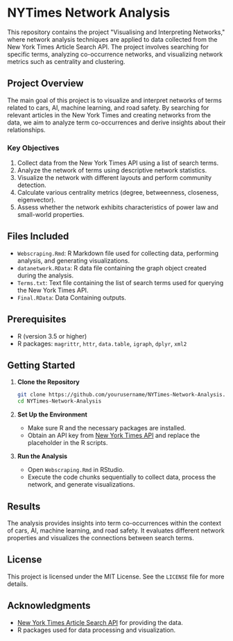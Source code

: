
# NYTimes Network Analysis

This repository contains the project "Visualising and Interpreting Networks," where network analysis techniques are applied to data collected from the New York Times Article Search API. The project involves searching for specific terms, analyzing co-occurrence networks, and visualizing network metrics such as centrality and clustering.

## Project Overview

The main goal of this project is to visualize and interpret networks of terms related to cars, AI, machine learning, and road safety. By searching for relevant articles in the New York Times and creating networks from the data, we aim to analyze term co-occurrences and derive insights about their relationships.

### Key Objectives
1. Collect data from the New York Times API using a list of search terms.
2. Analyze the network of terms using descriptive network statistics.
3. Visualize the network with different layouts and perform community detection.
4. Calculate various centrality metrics (degree, betweenness, closeness, eigenvector).
5. Assess whether the network exhibits characteristics of power law and small-world properties.

## Files Included
- `Webscraping.Rmd`: R Markdown file used for collecting data, performing analysis, and generating visualizations.
- `datanetwork.RData`: R data file containing the graph object created during the analysis.
- `Terms.txt`: Text file containing the list of search terms used for querying the New York Times API.
- `Final.RData`: Data Containing outputs.

## Prerequisites
- R (version 3.5 or higher)
- R packages: `magrittr`, `httr`, `data.table`, `igraph`, `dplyr`, `xml2`

## Getting Started

1. **Clone the Repository**
   ```bash
   git clone https://github.com/yourusername/NYTimes-Network-Analysis.git
   cd NYTimes-Network-Analysis
   ```

2. **Set Up the Environment**
   - Make sure R and the necessary packages are installed.
   - Obtain an API key from [New York Times API](https://developer.nytimes.com/signup) and replace the placeholder in the R scripts.

3. **Run the Analysis**
   - Open `Webscraping.Rmd` in RStudio.
   - Execute the code chunks sequentially to collect data, process the network, and generate visualizations.

## Results
The analysis provides insights into term co-occurrences within the context of cars, AI, machine learning, and road safety. It evaluates different network properties and visualizes the connections between search terms.

## License
This project is licensed under the MIT License. See the `LICENSE` file for more details.

## Acknowledgments
- [New York Times Article Search API](https://developer.nytimes.com/docs/articlesearch-product/1/overview) for providing the data.
- R packages used for data processing and visualization.
